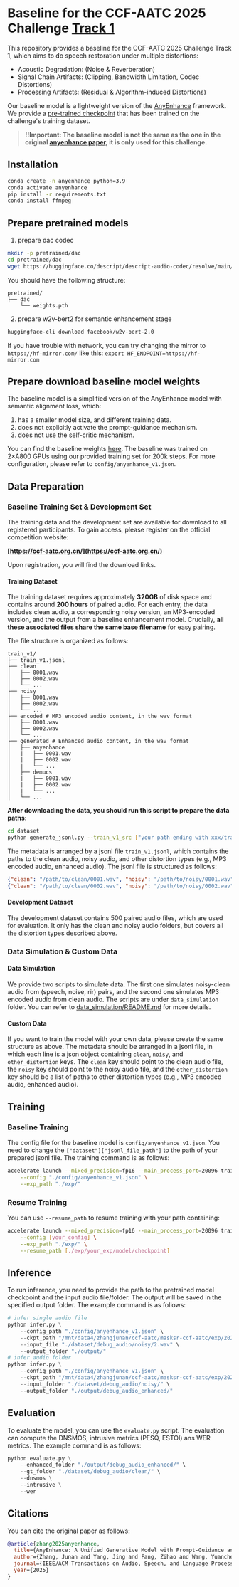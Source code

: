 # Baseline for the CCF-AATC 2025 Challenge [Track 1](https://ccf-aatc.org.cn/)

This repository provides a baseline for the CCF-AATC 2025 Challenge Track 1, which aims to do speech restoration under multiple distortions:

- Acoustic Degradation: (Noise & Reverberation)
- Signal Chain Artifacts: (Clipping, Bandwidth Limitation, Codec Distortions)
- Processing Artifacts: (Residual & Algorithm-induced Distortions)

Our baseline model is a lightweight version of the [AnyEnhance](https://arxiv.org/abs/2501.15417) framework. We provide a [pre-trained checkpoint](https://aishell-jiaofu.oss-cn-hangzhou.aliyuncs.com/ccf2025/aatc_track1/baseline/epoch-83-step-200000-loss-4.4187.tar) that has been trained on the challenge's training dataset.

> **!!Important: The baseline model is not the same as the one in the original [anyenhance paper](https://arxiv.org/abs/2501.15417), it is only used for this challenge.**

## Installation

```bash
conda create -n anyenhance python=3.9
conda activate anyenhance
pip install -r requirements.txt
conda install ffmpeg
```

## Prepare pretrained models

1. prepare dac codec
```bash
mkdir -p pretrained/dac
cd pretrained/dac
wget https://huggingface.co/descript/descript-audio-codec/resolve/main/weights.pth?download=true -O weights.pth
```

You should have the following structure:

```
pretrained/
├── dac 
    └── weights.pth
```

2. prepare w2v-bert2 for semantic enhancement stage
```bash
huggingface-cli download facebook/w2v-bert-2.0
```

If you have trouble with network, you can try changing the mirror to `https://hf-mirror.com/` like this: `export HF_ENDPOINT=https://hf-mirror.com`

## Prepare download baseline model weights

The baseline model is a simplified version of the AnyEnhance model with semantic alignment loss, which:

1. has a smaller model size, and different training data.
2. does not explicitly activate the prompt-guidance mechanism.
3. does not use the self-critic mechanism.

You can find the baseline weights [here](https://aishell-jiaofu.oss-cn-hangzhou.aliyuncs.com/ccf2025/aatc_track1/baseline/epoch-83-step-200000-loss-4.4187.tar). The baseline was trained on 2×A800 GPUs using our provided training set for 200k steps. For more configuration, please refer to `config/anyenhance_v1.json`.

## Data Preparation

### Baseline Training Set & Development Set

The training data and the development set are available for download to all registered participants. To gain access, please register on the official competition website:

**[https://ccf-aatc.org.cn/](https://ccf-aatc.org.cn/)**

Upon registration, you will find the download links.

#### Training Dataset

The training dataset requires approximately **320GB** of disk space and contains around **200 hours** of paired audio. For each entry, the data includes clean audio, a corresponding noisy version, an MP3-encoded version, and the output from a baseline enhancement model. Crucially, **all these associated files share the same base filename** for easy pairing.

The file structure is organized as follows:

```
train_v1/
├── train_v1.jsonl
├── clean
│   ├── 0001.wav
│   ├── 0002.wav
│   └── ...
├── noisy
│   ├── 0001.wav
│   ├── 0002.wav
│   └── ...
├── encoded # MP3 encoded audio content, in the wav format
│   ├── 0001.wav
│   ├── 0002.wav
│   └── ...
├── generated # Enhanced audio content, in the wav format
│   ├── anyenhance
│   |   ├── 0001.wav
│   |   ├── 0002.wav
│   |   └── ...
│   ├── demucs
│   |   ├── 0001.wav
│   |   ├── 0002.wav
│   |   └── ...
│   └── ...
```

**After downloading the data, you should run this script to prepare the data paths:**

```bash
cd dataset
python generate_jsonl.py --train_v1_src ["your path ending with xxx/train_v1/"]
```

The metadata is arranged by a jsonl file `train_v1.jsonl`,  which contains the paths to the clean audio, noisy audio, and other distortion types (e.g., MP3 encoded audio, enhanced audio). The jsonl file is structured as follows:
```json
{"clean": "/path/to/clean/0001.wav", "noisy": "/path/to/noisy/0001.wav", "other_distortion": ["/path/to/generated/storm/0001.wav"]}
{"clean": "/path/to/clean/0002.wav", "noisy": "/path/to/noisy/0002.wav", "other_distortion": ["/path/to/encoded/0002.wav", "/path/to/generated/anyenhance/0002.wav"]}
```

#### Development Dataset

The development dataset contains 500 paired audio files, which are used for evaluation. It only has the clean and noisy audio folders, but covers all the distortion types described above.

### Data Simulation & Custom Data

#### Data Simulation

We provide two scripts to simulate data. The first one simulates noisy-clean audio from (speech, noise, rir) pairs, and the second one simulates MP3 encoded audio from clean audio. The scripts are under `data_simulation` folder. You can refer to [data_simulation/README.md](data_simulation/README.md) for more details.

#### Custom Data

If you want to train the model with your own data, please create the same structure as above. The metadata should be arranged in a jsonl file, in which each line is a json object containing `clean`, `noisy`, and `other_distortion` keys. The `clean` key should point to the clean audio file, the `noisy` key should point to the noisy audio file, and the `other_distortion` key should be a list of paths to other distortion types (e.g., MP3 encoded audio, enhanced audio).

## Training

### Baseline Training

The config file for the baseline model is `config/anyenhance_v1.json`. You need to change the `["dataset"]["jsonl_file_path"]` to the path of your prepared jsonl file. The training command is as follows:

```bash
accelerate launch --mixed_precision=fp16 --main_process_port=20096 trainer.py \
    --config "./config/anyenhance_v1.json" \
    --exp_path "./exp/"
```

### Resume Training

You can use `--resume_path` to resume training with your path containing:

```bash
accelerate launch --mixed_precision=fp16 --main_process_port=20096 trainer.py \
    --config [your_config] \
    --exp_path "./exp/" \
    --resume_path [./exp/your_exp/model/checkpoint]
```

## Inference

To run inference, you need to provide the path to the pretrained model checkpoint and the input audio file/folder. The output will be saved in the specified output folder. The example command is as follows:

```python
# infer single audio file
python infer.py \
    --config_path "./config/anyenhance_v1.json" \
    --ckpt_path "/mnt/data4/zhangjunan/ccf-aatc/masksr-ccf-aatc/exp/20250620-20:27-anyenhance/model/epoch-52-step-129000-loss-4.3193/model.pt" \
    --input_file "./dataset/debug_audio/noisy/2.wav" \
    --output_folder "./output/"
# infer audio folder
python infer.py \
    --config_path "./config/anyenhance_v1.json" \
    --ckpt_path "/mnt/data4/zhangjunan/ccf-aatc/masksr-ccf-aatc/exp/20250620-20:27-anyenhance/model/epoch-52-step-129000-loss-4.3193/model.pt" \
    --input_folder "./dataset/debug_audio/noisy/" \
    --output_folder "./output/debug_audio_enhanced/"
```

## Evaluation

To evaluate the model, you can use the `evaluate.py` script. The evaluation can compute the DNSMOS, intrusive metrics (PESQ, ESTOI) ans WER metrics. The example command is as follows:

```python
python evaluate.py \
    --enhanced_folder "./output/debug_audio_enhanced/" \
    --gt_folder "./dataset/debug_audio/clean/" \
    --dnsmos \
    --intrusive \
    --wer
```

## Citations

You can cite the original paper as follows:

```bibtex
@article{zhang2025anyenhance,
  title={AnyEnhance: A Unified Generative Model with Prompt-Guidance and Self-Critic for Voice Enhancement},
  author={Zhang, Junan and Yang, Jing and Fang, Zihao and Wang, Yuancheng and Zhang, Zehua and Wang, Zhuo and Fan, Fan and Wu, Zhizheng},
  journal={IEEE/ACM Transactions on Audio, Speech, and Language Processing},
  year={2025}
}
```